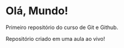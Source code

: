 # Olá, Mundo!
 Primeiro repositório do curso de Git e Github.

Repositório criado em uma aula ao vivo!

